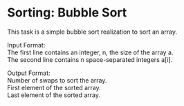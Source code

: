 # Sorting: Bubble Sort
This task is a simple bubble sort realization to sort an array.

Input Format:  
The first line contains an integer, n, the size of the array a.  
The second line contains n space-separated integers a[i].  

Output Format:  
Number of swaps to sort the array.  
First element of the sorted array.  
Last element of the sorted array.
